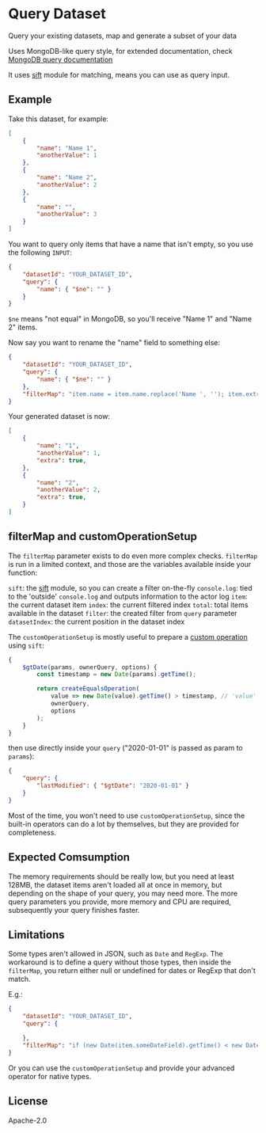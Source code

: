 # Query Dataset

Query your existing datasets, map and generate a subset of your data

Uses MongoDB-like query style, for extended documentation, check [MongoDB query documentation](http://docs.mongodb.org/manual/reference/operator/query/)

It uses [sift](https://www.npmjs.com/package/sift) module for matching, means you can use as query input.

## Example

Take this dataset, for example:

```json
[
    {
        "name": "Name 1",
        "anotherValue": 1
    },
    {
        "name": "Name 2",
        "anotherValue": 2
    },
    {
        "name": "",
        "anotherValue": 3
    }
]
```

You want to query only items that have a name that isn't empty, so you use the following `INPUT`:

```json
{
    "datasetId": "YOUR_DATASET_ID",
    "query": {
        "name": { "$ne": "" }
    }
}
```

`$ne` means "not equal" in MongoDB, so you'll receive "Name 1" and "Name 2" items.

Now say you want to rename the "name" field to something else:

```json
{
    "datasetId": "YOUR_DATASET_ID",
    "query": {
        "name": { "$ne": "" }
    },
    "filterMap": "item.name = item.name.replace('Name ', ''); item.extra = true; return item;"
}
```

Your generated dataset is now:

```json
[
    {
        "name": "1",
        "anotherValue": 1,
        "extra": true,
    },
    {
        "name": "2",
        "anotherValue": 2,
        "extra": true,
    }
]
```

## filterMap and customOperationSetup

The `filterMap` parameter exists to do even more complex checks. `filterMap` is run in a limited context, and those are the variables available inside your function:

`sift`: the [sift](https://www.npmjs.com/package/sift) module, so you can create a filter on-the-fly
`console.log`: tied to the 'outside' `console.log` and outputs information to the actor log
`item`: the current dataset item
`index`: the current filtered index
`total`: total items available in the dataset
`filter`: the created filter from `query` parameter
`datasetIndex`: the current position in the dataset index

The `customOperationSetup` is mostly useful to prepare a [custom operation](https://www.npmjs.com/package/sift#custom-operations) using `sift`:

```js
{
    $gtDate(params, ownerQuery, options) {
        const timestamp = new Date(params).getTime();

        return createEqualsOperation(
            value => new Date(value).getTime() > timestamp, // 'value' here is the date from the field you provide
            ownerQuery,
            options
        );
    }
}
```

then use directly inside your `query` ("2020-01-01" is passed as param to `params`):

```json
{
    "query": {
        "lastModified": { "$gtDate": "2020-01-01" }
    }
}
```

Most of the time, you won't need to use `customOperationSetup`, since the built-in operators can do a lot by themselves, but they are provided for completeness.

## Expected Comsumption

The memory requirements should be really low, but you need at least 128MB, the dataset items aren't loaded all at once in memory, but depending on the shape of your query, you may need more. The more query parameters you provide, more memory and CPU are required, subsequently your query finishes faster.

## Limitations

Some types aren't allowed in JSON, such as `Date` and `RegExp`. The workaround is to define a query without those types, then inside the `filterMap`, you return either null or undefined for dates or RegExp that don't match.

E.g.:

```json
{
    "datasetId": "YOUR_DATASET_ID",
    "query": {

    },
    "filterMap": "if (new Date(item.someDateField).getTime() < new Date(2019, 10, 20)) { return item }"
}
```

Or you can use the `customOperationSetup` and provide your advanced operator for native types.

## License

Apache-2.0
